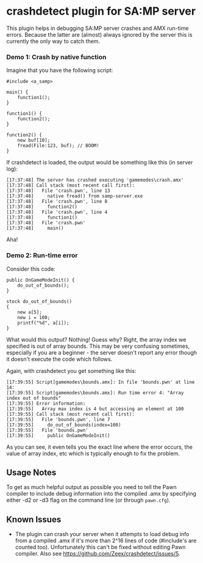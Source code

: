 crashdetect plugin for SA:MP server
===================================

This plugin helps in debugging SA:MP server crashes and AMX run-time errors. Because the latter are (almost) always
ignored by the server this is currently the only way to catch them.

### Demo 1: Crash by native function ###

Imagine that you have the following script:

	#include <a_samp>

	main() {
		function1();
  	}

	function1() {
		function2();
	}

	function2() {
		new buf[10];
		fread(File:123, buf); // BOOM!
	}

If crashdetect is loaded, the output would be something like this (in server log):

	[17:37:48] The server has crashed executing 'gamemodes\crash.amx'
	[17:37:48] Call stack (most recent call first):
	[17:37:48]   File 'crash.pwn', line 13
	[17:37:48]     native fread() from samp-server.exe
	[17:37:48]   File 'crash.pwn', line 8
	[17:37:48]     function2()
	[17:37:48]   File 'crash.pwn', line 4
	[17:37:48]     function1()
	[17:37:48]   File 'crash.pwn'
	[17:37:48]     main()

Aha! 


### Demo 2: Run-time error ###

Consider this code:

	public OnGameModeInit() {
		do_out_of_bounds();
	}

	stock do_out_of_bounds()
	{
		new a[5];
		new i = 100;
		printf("%d", a[i]);
 	}

What would this output? Nothing! Guess why? Right, the array index we specified is out of array bounds. 
This may be very confusing sometimes, especially if you are a beginner - the server doesn't report any error
though it doesn't execute the code which follows.

Again, with crashdetect you get something like this:

	[17:39:55] Script[gamemodes\bounds.amx]: In file 'bounds.pwn' at line 14:
	[17:39:55] Script[gamemodes\bounds.amx]: Run time error 4: "Array index out of bounds"
	[17:39:55] Error information:
	[17:39:55]   Array max index is 4 but accessing an element at 100
	[17:39:55] Call stack (most recent call first):
	[17:39:55]   File 'bounds.pwn', line 7
	[17:39:55]     do_out_of_bounds(index=100)
	[17:39:55]   File 'bounds.pwn'
	[17:39:55]     public OnGameModeInit()

As you can see, it even tells you the exact line where the error occurs, the value of array index, etc which 
is typically enough to fix the problem.

Usage Notes
-----------

To get as much helpful output as possible you need to tell the Pawn compiler to include debug information
into the compiled .amx by specifying either -d2 or -d3 flag on the command line (or through `pawn.cfg`).

Known Issues
------------

*	The plugin can crash your server when it attempts to load debug info from a compiled .amx
	if it's more than 2^16 lines of code (#include's are counted too). Unfortunately this can't be 
	fixed without editing Pawn compiler. Also see https://github.com/Zeex/crashdetect/issues/5.
